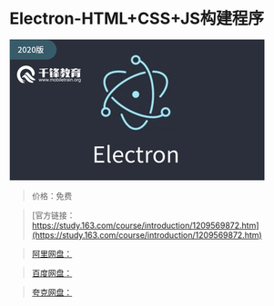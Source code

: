 # Electron-HTML+CSS+JS构建程序

![img](../../../assets/study163/free/8290b31ffe96408abcb3054e2cc49fce.jpg)

> 价格：免费

> [官方链接：https://study.163.com/course/introduction/1209569872.htm](https://study.163.com/course/introduction/1209569872.htm)

> [阿里网盘：]()

> [百度网盘：]()

> [夸克网盘：]()
